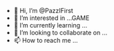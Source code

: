 - 👋 Hi, I’m @PazzIFirst
- 👀 I’m interested in ...GAME
- 🌱 I’m currently learning ...
- 💞️ I’m looking to collaborate on ...
- 📫 How to reach me ...

<!---
PazzIFirst/PazzIFirst is a ✨ special ✨ repository because its `README.md` (this file) appears on your GitHub profile.
You can click the Preview link to take a look at your changes.
--->
